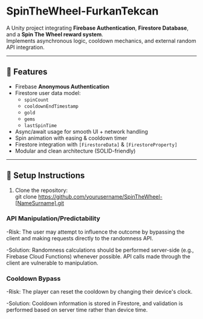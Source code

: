 ﻿# SpinTheWheel-FurkanTekcan

A Unity project integrating **Firebase Authentication**, **Firestore Database**, and a **Spin The Wheel reward system**.  
Implements asynchronous logic, cooldown mechanics, and external random API integration.

---

## 🚀 Features
- Firebase **Anonymous Authentication**
- Firestore user data model:
  - `spinCount`
  - `cooldownEndTimestamp`
  - `gold`
  - `gems`
  - `lastSpinTime`
- Async/await usage for smooth UI + network handling
- Spin animation with easing & cooldown timer
- Firestore integration with `[FirestoreData]` & `[FirestoreProperty]`
- Modular and clean architecture (SOLID-friendly)

---

## 📂 Setup Instructions
1. Clone the repository:  
   git clone https://github.com/yourusername/SpinTheWheel-[NameSurname].git

### API Manipulation/Predictability

-Risk: The user may attempt to influence the outcome by bypassing the client and making requests directly to the randomness API.

-Solution: Randomness calculations should be performed server-side (e.g., Firebase Cloud Functions) whenever possible. API calls made through the client are vulnerable to manipulation.

### Cooldown Bypass

-Risk: The player can reset the cooldown by changing their device's clock.

-Solution: Cooldown information is stored in Firestore, and validation is performed based on server time rather than device time.